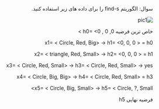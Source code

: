 <div dir="rtl">
سوال: الگوریتم find-s را برای داده های زیر استفاده کنید.
<div/>

![pic1](https://github.com/semnan-university-ai/machine-learning-class/blob/main/excersiecs/Homayontoosy/17/17.jpg)    


<div dir="rtl">  
خاص ترین فرضیه h0= <0 , 0 ,0 > 
<div/>
   
x1= < Circle, Red, Big> -> h1= <0, 0, 0 > = h0

x2= < triangle, Red, Small> -> h2= <0, 0, 0 > = h1

x3= < Circle, Red, Small> -> h3= < Circle, Red, Small> -> yes

x4= < Circle, Big, Big> -> h4= < Circle, Red, Small> = h3

x5= < Circle, Big, Small> -> h5= < Circle, ?, Small>
  
<div dir="rtl"> 
فرضیه نهایی h5   
<div/>  

